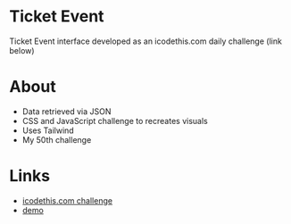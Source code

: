 # Ticket Event

Ticket Event interface developed as an icodethis.com daily challenge (link below)

# About

- Data retrieved via JSON
- CSS and JavaScript challenge to recreates visuals
- Uses Tailwind
- My 50th challenge

# Links

- [icodethis.com challenge](https://icodethis.com/challenges/259)
- [demo](https://icodethis.com/submissions/20140)
